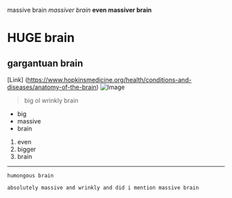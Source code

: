 massive brain
*massiver brain*
**even massiver brain**
# HUGE brain
## gargantuan brain
[Link] (https://www.hopkinsmedicine.org/health/conditions-and-diseases/anatomy-of-the-brain)
![Image](https://img.i-scmp.com/cdn-cgi/image/fit=contain,width=425,format=auto/sites/default/files/styles/768x768/public/d8/images/methode/2020/07/10/ad89450a-c1d5-11ea-8c85-9f30eae6654e_image_hires_194031.JPG?itok=SmtqUNGR&v=1594381242)
> big ol wrinkly brain
* big
* massive
* brain
1. even
2. bigger
3. brain
---
`humongous brain`
```
absolutely massive and wrinkly and did i mention massive brain
```
